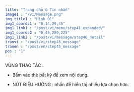 ```yaml
---
title: "Trang chủ & Tin nhắn"
image1 : "/vi/Message.png"
img_title1 : "Hình 01"
img1_coords1 : "0,14,29,45"
img1_link1 : "/post/vi/menu/step41_expanded/"
img1_coords2 : "0,45,280,225"
img1_link2 : "/post/vi/message/step46_detail"
tranvi : "/post/vi/step45_message"
tranen : "/post/en/step45_message"
pos : "1"
---
```

VÙNG THAO TÁC :

- Bấm vào thẻ bất kỳ để xem nội dung.

- NÚT ĐIỀU HƯỚNG : nhấn để hiển thị nhiều lựa chọn hơn.
